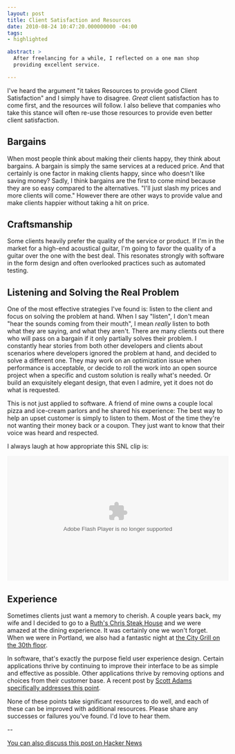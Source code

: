 ```yaml
---
layout: post
title: Client Satisfaction and Resources
date: 2010-08-24 10:47:20.000000000 -04:00
tags:
- highlighted

abstract: >
  After freelancing for a while, I reflected on a one man shop
  providing excellent service.

---
```

I've heard the argument "it takes Resources to provide good Client Satisfaction" and I simply have to disagree. _Great_ client satisfaction has to come first, and the resources will follow. I also believe that companies who take this stance will often re-use those resources to provide even better client satisfaction.

## Bargains ##

When most people think about making their clients happy, they think about bargains. A bargain is simply the same services at a reduced price. And that certainly is one factor in making clients happy, since who doesn't like saving money? Sadly, I think bargains are the first to come mind because they are so easy compared to the alternatives. "I'll just slash my prices and more clients will come." However there are other ways to provide value and make clients happier without taking a hit on price.

## Craftsmanship ##

Some clients heavily prefer the quality of the service or product. If I'm in the market for a high-end acoustical guitar, I'm going to favor the quality of a guitar over the one with the best deal. This resonates strongly with software in the form design and often overlooked practices such as automated testing.

## Listening and Solving the Real Problem ##

One of the most effective strategies I've found is: listen to the client and focus on solving the problem at hand. When I say "listen", I don't mean "hear the sounds coming from their mouth", I mean _really_ listen to both what they are saying, and what they aren't. There are many clients out there who will pass on a bargain if it only partially solves their problem. I constantly hear stories from both other developers and clients about scenarios where developers ignored the problem at hand, and decided to solve a different one. They may work on an optimization issue when performance is acceptable, or decide to roll the work into an open source project when a specific and custom solution is really what's needed. Or build an exquisitely elegant design, that even I admire, yet it does not do what is requested.

This is not just applied to software. A friend of mine owns a couple local pizza and ice-cream parlors and he shared his experience: The best way to help an upset customer is simply to listen to them. Most of the time they're not wanting their money back or a coupon. They just want to know that their voice was heard and respected.

I always laugh at how appropriate this SNL clip is:

<object width="512" height="288"><param name="movie" value="http://www.hulu.com/embed/8K3jmsS5ay9KB3yX06Q17Q"></param><param name="allowFullScreen" value="true"></param><embed src="http://www.hulu.com/embed/8K3jmsS5ay9KB3yX06Q17Q" type="application/x-shockwave-flash"  width="512" height="288" allowFullScreen="true"></embed></object>

## Experience ##

Sometimes clients just want a memory to cherish. A couple years back, my wife and I decided to go to a [Ruth's Chris Steak House](http://www.ruthschris.com/) and we were amazed at the dining experience. It was certainly one we won't forget. When we were in Portland, we also had a fantastic night at [the City Grill on the 30th floor](http://www.portlandcitygrill.com).

In software, that's exactly the purpose field user experience design. Certain applications thrive by continuing to improve their interface to be as simple and effective as possible. Other applications thrive by removing options and choices from their customer base. A recent post by [Scott Adams specifically addresses this point](http://www.dilbert.com/blog/entry/the_less_feature/).

None of these points take significant resources to do well, and each of these can be improved with additional resources. Please share any successes or failures you've found. I'd love to hear them.

--

[You can also discuss this post on Hacker News](http://news.ycombinator.com/item?id=1629929)
